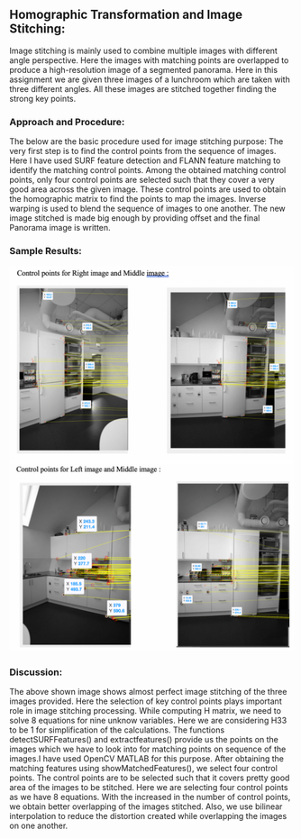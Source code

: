##  Homographic Transformation and Image Stitching:

Image stitching is mainly used to combine multiple images with different angle perspective. Here the images with matching points are overlapped to produce a high-resolution image of a segmented panorama. Here in this assignment we are given three images of a lunchroom which are taken with three different angles. All these images are stitched together finding the strong key points. 
### Approach and Procedure:
The below are the basic procedure used for image stitching purpose:
The very first step is to find the control points from the sequence of images. Here I have used SURF feature detection and FLANN feature matching to identify the matching control points. Among the obtained matching control points, only four control points are selected such that they cover a very good area across the given image. These control points are used to obtain the homographic matrix to find the points to map the images. Inverse warping is used to blend the sequence of images to one another. The new image stitched is made big enough by providing offset and the final Panorama image is written.
### Sample Results:
<img src="LR.png"/>
<img src="RM.png"/>


### Discussion:
The above shown image shows almost perfect image stitching of the three images provided. Here the selection of key control points plays important role in image stitching processing. While computing H matrix, we need to solve 8 equations for nine unknow variables. Here we are considering H33 to be 1 for simplification of the calculations.
The functions detectSURFFeatures() and extractfeatures() provide us the points on the images which we have to look into for matching points on sequence of the images.I have used OpenCV MATLAB for this purpose. After obtaining the matching features using showMatchedFeatures(), we select four control points. The control points are to be selected such that it covers pretty good area of the images to be stitched. Here we are selecting four control points as we have 8 equations. With the increased in the number of control points, we obtain better overlapping of the images stitched.  Also, we use bilinear interpolation to reduce the distortion created while overlapping the images on one another. 

